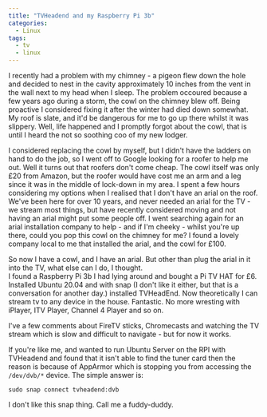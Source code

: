 ```yaml
---
title: "TVHeadend and my Raspberry Pi 3b"
categories:
  - Linux
tags:
  - tv
  - linux
---
```

I recently had a problem with my chimney - a pigeon flew down the hole and decided to nest in the cavity approximately 10 inches
from the vent in the wall next to my head when I sleep.  The problem occoured because a few years ago during a storm, the cowl on 
the chimney blew off.  Being proactive I considered fixing it after the winter had died down somewhat.  My roof is slate, and it'd 
be dangerous for me to go up there whilst it was slippery.  Well, life happened and I promptly forgot about the cowl, that is until I 
heard the not so soothing coo of my new lodger.

I considered replacing the cowl by myself, but I didn't have the ladders on hand to do the job, so I went off to Google looking for 
a roofer to help me out.  Well it turns out that roofers don't come cheap.  The cowl itself was only £20 from Amazon, but the roofer
would have cost me an arm and a leg since it was in the middle of lock-down in my area.  I spent a few hours considering my options when
I realised that I don't have an arial on the roof.  We've been here for over 10 years, and never needed an arial for the TV - we stream 
most things, but have recently considered moving and not having an arial might put some people off. I went searching again for an arial installation company to help - and if I'm cheeky - whilst you're up there, could you
pop this cowl on the chimney for me?  I found a lovely company local to me that installed the arial, and the cowl for £100. 

So now I have a cowl, and I have an arial.  But other than plug the arial in it into the TV, what else can I do, I thought.  
I found a Raspberry Pi 3b I had lying around and bought a Pi TV HAT for £6.  Installed Ubuntu 20.04 and with snap (I don't like it either, but that is a conversation for another day.)
installed TVHeadEnd.  Now theoretically I can stream tv to any device in the house.  Fantastic.  No more wresting with iPlayer, ITV Player, Channel 4 Player and so 
on.  

I've a few comments about FireTV sticks, Chromecasts and watching the TV stream which is slow and difficult to navigate - but for now it works. 

If you're like me, and wanted to run Ubuntu Server on the RPI with TVHeadend and found that it isn't able to find the tuner card then
the reason is because of AppArmor which is stopping you from accessing the `/dev/dvb/*` device.  The simple answer is:

`sudo snap connect tvheadend:dvb`

I don't like this snap thing.  Call me a fuddy-duddy.
